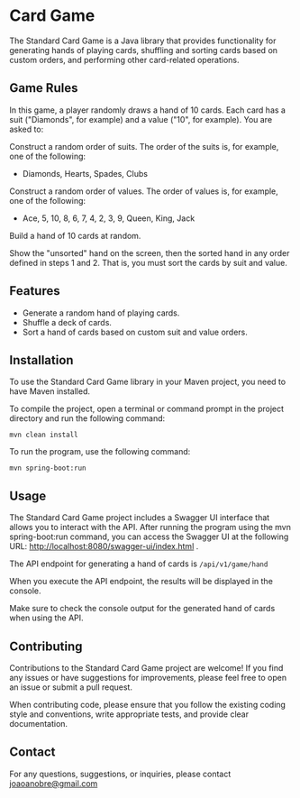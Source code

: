 # Card Game 

The Standard Card Game is a Java library that provides functionality for generating hands of playing cards, shuffling and sorting cards based on custom orders, and performing other card-related operations.


## Game Rules 

In this game, a player randomly draws a hand of 10 cards.
Each card has a suit ("Diamonds", for example) and a value ("10", for example).
You are asked to:

Construct a random order of suits. The order of the suits is, for example, one of the following:

-  Diamonds, Hearts, Spades, Clubs

Construct a random order of values. The order of values is, for example, one of the following:

- Ace, 5, 10, 8, 6, 7, 4, 2, 3, 9, Queen, King, Jack

Build a hand of 10 cards at random.

Show the "unsorted" hand on the screen, then the sorted hand in any order defined in steps 1 and 2. That is, you must sort the cards by suit and value.

## Features

- Generate a random hand of playing cards.
- Shuffle a deck of cards.
- Sort a hand of cards based on custom suit and value orders.

## Installation

To use the Standard Card Game library in your Maven project, you need to have Maven installed.

To compile the project, open a terminal or command prompt in the project directory and run the following command:

<code>mvn clean install</code>

To run the program, use the following command:

<code>mvn spring-boot:run</code>

## Usage

The Standard Card Game project includes a Swagger UI interface that allows you to interact with the API. After running the program using the mvn spring-boot:run command, you can access the Swagger UI at the following URL: [http://localhost:8080/swagger-ui/index.html](http://localhost:8080/swagger-ui/index.html) .

The API endpoint for generating a hand of cards is `/api/v1/game/hand`

When you execute the API endpoint, the results will be displayed in the console.

Make sure to check the console output for the generated hand of cards when using the API.

## Contributing

Contributions to the Standard Card Game project are welcome! If you find any issues or have suggestions for improvements, please feel free to open an issue or submit a pull request.

When contributing code, please ensure that you follow the existing coding style and conventions, write appropriate tests, and provide clear documentation.

## Contact

For any questions, suggestions, or inquiries, please contact <joaoanobre@gmail.com>